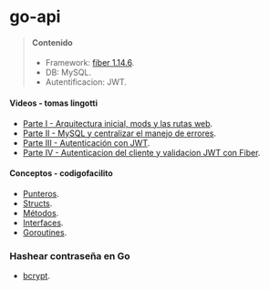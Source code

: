 # go-api

> #### Contenido
>
> - Framework: [fiber 1.14.6](https://docs.gofiber.io/v/1.x/).
> - DB: MySQL.
> - Autentificacion: JWT.

#### Videos - tomas lingotti
- [Parte I - Arquitectura inicial, mods y las rutas web](https://www.youtube.com/watch?v=vQtkgavdxk4).
- [Parte II - MySQL y centralizar el manejo de errores](https://www.youtube.com/watch?v=hhpR825EXAY).
- [Parte III - Autenticación con JWT](https://www.youtube.com/watch?v=LXr1RJaaGhA).
- [Parte IV - Autenticacion del cliente y validacion JWT con Fiber](https://www.youtube.com/watch?v=3Uscn6CNEVU).


#### Conceptos - codigofacilito
- [Punteros](https://www.youtube.com/watch?v=V0cdxZCEzHE).
- [Structs](https://www.youtube.com/watch?v=aBkPQr2VTMc).
- [Métodos](https://www.youtube.com/watch?v=quA5nX8mceY).
- [Interfaces](https://www.youtube.com/watch?v=OeCtHLvf-Eo).
- [Goroutines](https://www.youtube.com/watch?v=rF3VP10S9SM).


### Hashear contraseña en Go
- [bcrypt](https://parzibyte.me/blog/2018/05/31/hasheando-comprobando-contrasenas-golang/).